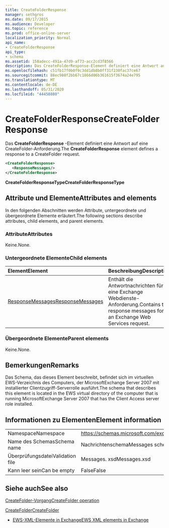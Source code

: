 ```yaml
---
title: CreateFolderResponse
manager: sethgros
ms.date: 09/17/2015
ms.audience: Developer
ms.topic: reference
ms.prod: office-online-server
localization_priority: Normal
api_name:
- CreateFolderResponse
api_type:
- schema
ms.assetid: 158adecc-491a-47d9-af73-acc2cd3f8566
description: Das CreateFolderResponse-Element definiert eine Antwort auf eine CreateFolder-Anforderung.
ms.openlocfilehash: c51fb17f0b0f9c3dd1db8b0ff31f230fac37ce67
ms.sourcegitcommit: 88ec988f2bb67c1866d06b361615f3674a24e795
ms.translationtype: MT
ms.contentlocale: de-DE
ms.lasthandoff: 05/31/2020
ms.locfileid: "44458880"
---
```

# <a name="createfolderresponse"></a><span data-ttu-id="b20f5-103">CreateFolderResponse</span><span class="sxs-lookup"><span data-stu-id="b20f5-103">CreateFolderResponse</span></span>

<span data-ttu-id="b20f5-104">Das **CreateFolderResponse** -Element definiert eine Antwort auf eine CreateFolder-Anforderung.</span><span class="sxs-lookup"><span data-stu-id="b20f5-104">The **CreateFolderResponse** element defines a response to a CreateFolder request.</span></span> 
  
```xml
<CreateFolderResponse>
   <ResponseMessages/>
</CreateFolderResponse>
```

 <span data-ttu-id="b20f5-105">**CreateFolderResponseType**</span><span class="sxs-lookup"><span data-stu-id="b20f5-105">**CreateFolderResponseType**</span></span>
## <a name="attributes-and-elements"></a><span data-ttu-id="b20f5-106">Attribute und Elemente</span><span class="sxs-lookup"><span data-stu-id="b20f5-106">Attributes and elements</span></span>

<span data-ttu-id="b20f5-107">In den folgenden Abschnitten werden Attribute, untergeordnete und übergeordnete Elemente erläutert.</span><span class="sxs-lookup"><span data-stu-id="b20f5-107">The following sections describe attributes, child elements, and parent elements.</span></span>
  
### <a name="attributes"></a><span data-ttu-id="b20f5-108">Attribute</span><span class="sxs-lookup"><span data-stu-id="b20f5-108">Attributes</span></span>

<span data-ttu-id="b20f5-109">Keine.</span><span class="sxs-lookup"><span data-stu-id="b20f5-109">None.</span></span>
  
### <a name="child-elements"></a><span data-ttu-id="b20f5-110">Untergeordnete Elemente</span><span class="sxs-lookup"><span data-stu-id="b20f5-110">Child elements</span></span>

|<span data-ttu-id="b20f5-111">**Element**</span><span class="sxs-lookup"><span data-stu-id="b20f5-111">**Element**</span></span>|<span data-ttu-id="b20f5-112">**Beschreibung**</span><span class="sxs-lookup"><span data-stu-id="b20f5-112">**Description**</span></span>|
|:-----|:-----|
|[<span data-ttu-id="b20f5-113">ResponseMessages</span><span class="sxs-lookup"><span data-stu-id="b20f5-113">ResponseMessages</span></span>](responsemessages.md) <br/> |<span data-ttu-id="b20f5-114">Enthält die Antwortnachrichten für eine Exchange Webdienste-Anforderung.</span><span class="sxs-lookup"><span data-stu-id="b20f5-114">Contains the response messages for an Exchange Web Services request.</span></span>  <br/> |
   
### <a name="parent-elements"></a><span data-ttu-id="b20f5-115">Übergeordnete Elemente</span><span class="sxs-lookup"><span data-stu-id="b20f5-115">Parent elements</span></span>

<span data-ttu-id="b20f5-116">Keine.</span><span class="sxs-lookup"><span data-stu-id="b20f5-116">None.</span></span>
  
## <a name="remarks"></a><span data-ttu-id="b20f5-117">Bemerkungen</span><span class="sxs-lookup"><span data-stu-id="b20f5-117">Remarks</span></span>

<span data-ttu-id="b20f5-118">Das Schema, das dieses Element beschreibt, befindet sich im virtuellen EWS-Verzeichnis des Computers, der MicrosoftExchange Server 2007 mit installierter Clientzugriff-Serverrolle ausführt.</span><span class="sxs-lookup"><span data-stu-id="b20f5-118">The schema that describes this element is located in the EWS virtual directory of the computer that is running MicrosoftExchange Server 2007 that has the Client Access server role installed.</span></span>
  
## <a name="element-information"></a><span data-ttu-id="b20f5-119">Informationen zu Elementen</span><span class="sxs-lookup"><span data-stu-id="b20f5-119">Element information</span></span>

|||
|:-----|:-----|
|<span data-ttu-id="b20f5-120">Namespace</span><span class="sxs-lookup"><span data-stu-id="b20f5-120">Namespace</span></span>  <br/> |https://schemas.microsoft.com/exchange/services/2006/messages  <br/> |
|<span data-ttu-id="b20f5-121">Name des Schemas</span><span class="sxs-lookup"><span data-stu-id="b20f5-121">Schema name</span></span>  <br/> |<span data-ttu-id="b20f5-122">Nachrichtenschema</span><span class="sxs-lookup"><span data-stu-id="b20f5-122">Messages schema</span></span>  <br/> |
|<span data-ttu-id="b20f5-123">Überprüfungsdatei</span><span class="sxs-lookup"><span data-stu-id="b20f5-123">Validation file</span></span>  <br/> |<span data-ttu-id="b20f5-124">Messages. xsd</span><span class="sxs-lookup"><span data-stu-id="b20f5-124">Messages.xsd</span></span>  <br/> |
|<span data-ttu-id="b20f5-125">Kann leer sein</span><span class="sxs-lookup"><span data-stu-id="b20f5-125">Can be empty</span></span>  <br/> |<span data-ttu-id="b20f5-126">False</span><span class="sxs-lookup"><span data-stu-id="b20f5-126">False</span></span>  <br/> |
   
## <a name="see-also"></a><span data-ttu-id="b20f5-127">Siehe auch</span><span class="sxs-lookup"><span data-stu-id="b20f5-127">See also</span></span>



[<span data-ttu-id="b20f5-128">CreateFolder-Vorgang</span><span class="sxs-lookup"><span data-stu-id="b20f5-128">CreateFolder operation</span></span>](createfolder-operation.md)
  
[<span data-ttu-id="b20f5-129">CreateFolder</span><span class="sxs-lookup"><span data-stu-id="b20f5-129">CreateFolder</span></span>](createfolder.md)


- [<span data-ttu-id="b20f5-130">EWS-XML-Elemente in Exchange</span><span class="sxs-lookup"><span data-stu-id="b20f5-130">EWS XML elements in Exchange</span></span>](ews-xml-elements-in-exchange.md)

